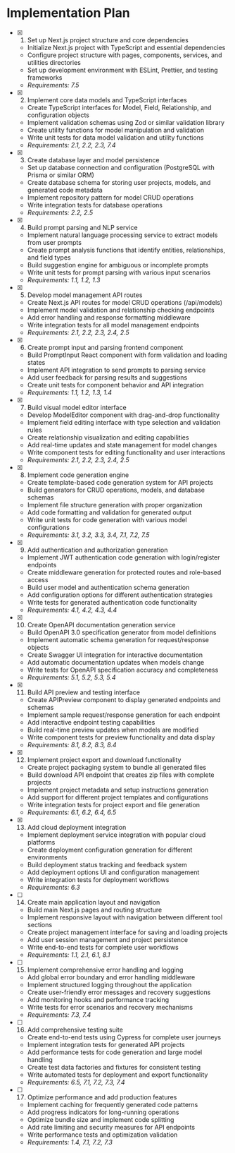 # Implementation Plan

- [x] 1. Set up Next.js project structure and core dependencies
  - Initialize Next.js project with TypeScript and essential dependencies
  - Configure project structure with pages, components, services, and utilities directories
  - Set up development environment with ESLint, Prettier, and testing frameworks
  - _Requirements: 7.5_

- [x] 2. Implement core data models and TypeScript interfaces
  - Create TypeScript interfaces for Model, Field, Relationship, and configuration objects
  - Implement validation schemas using Zod or similar validation library
  - Create utility functions for model manipulation and validation
  - Write unit tests for data model validation and utility functions
  - _Requirements: 2.1, 2.2, 2.3, 7.4_

- [x] 3. Create database layer and model persistence
  - Set up database connection and configuration (PostgreSQL with Prisma or similar ORM)
  - Create database schema for storing user projects, models, and generated code metadata
  - Implement repository pattern for model CRUD operations
  - Write integration tests for database operations
  - _Requirements: 2.2, 2.5_

- [x] 4. Build prompt parsing and NLP service
  - Implement natural language processing service to extract models from user prompts
  - Create prompt analysis functions that identify entities, relationships, and field types
  - Build suggestion engine for ambiguous or incomplete prompts
  - Write unit tests for prompt parsing with various input scenarios
  - _Requirements: 1.1, 1.2, 1.3_

- [x] 5. Develop model management API routes
  - Create Next.js API routes for model CRUD operations (/api/models)
  - Implement model validation and relationship checking endpoints
  - Add error handling and response formatting middleware
  - Write integration tests for all model management endpoints
  - _Requirements: 2.1, 2.2, 2.3, 2.4, 2.5_

- [x] 6. Create prompt input and parsing frontend component
  - Build PromptInput React component with form validation and loading states
  - Implement API integration to send prompts to parsing service
  - Add user feedback for parsing results and suggestions
  - Create unit tests for component behavior and API integration
  - _Requirements: 1.1, 1.2, 1.3, 1.4_

- [x] 7. Build visual model editor interface
  - Develop ModelEditor component with drag-and-drop functionality
  - Implement field editing interface with type selection and validation rules
  - Create relationship visualization and editing capabilities
  - Add real-time updates and state management for model changes
  - Write component tests for editing functionality and user interactions
  - _Requirements: 2.1, 2.2, 2.3, 2.4, 2.5_

- [x] 8. Implement code generation engine
  - Create template-based code generation system for API projects
  - Build generators for CRUD operations, models, and database schemas
  - Implement file structure generation with proper organization
  - Add code formatting and validation for generated output
  - Write unit tests for code generation with various model configurations
  - _Requirements: 3.1, 3.2, 3.3, 3.4, 7.1, 7.2, 7.5_

- [x] 9. Add authentication and authorization generation
  - Implement JWT authentication code generation with login/register endpoints
  - Create middleware generation for protected routes and role-based access
  - Build user model and authentication schema generation
  - Add configuration options for different authentication strategies
  - Write tests for generated authentication code functionality
  - _Requirements: 4.1, 4.2, 4.3, 4.4_

- [x] 10. Create OpenAPI documentation generation service
  - Build OpenAPI 3.0 specification generator from model definitions
  - Implement automatic schema generation for request/response objects
  - Create Swagger UI integration for interactive documentation
  - Add automatic documentation updates when models change
  - Write tests for OpenAPI specification accuracy and completeness
  - _Requirements: 5.1, 5.2, 5.3, 5.4_

- [x] 11. Build API preview and testing interface
  - Create APIPreview component to display generated endpoints and schemas
  - Implement sample request/response generation for each endpoint
  - Add interactive endpoint testing capabilities
  - Build real-time preview updates when models are modified
  - Write component tests for preview functionality and data display
  - _Requirements: 8.1, 8.2, 8.3, 8.4_

- [x] 12. Implement project export and download functionality
  - Create project packaging system to bundle all generated files
  - Build download API endpoint that creates zip files with complete projects
  - Implement project metadata and setup instructions generation
  - Add support for different project templates and configurations
  - Write integration tests for project export and file generation
  - _Requirements: 6.1, 6.2, 6.4, 6.5_

- [x] 13. Add cloud deployment integration
  - Implement deployment service integration with popular cloud platforms
  - Create deployment configuration generation for different environments
  - Build deployment status tracking and feedback system
  - Add deployment options UI and configuration management
  - Write integration tests for deployment workflows
  - _Requirements: 6.3_

- [ ] 14. Create main application layout and navigation
  - Build main Next.js pages and routing structure
  - Implement responsive layout with navigation between different tool sections
  - Create project management interface for saving and loading projects
  - Add user session management and project persistence
  - Write end-to-end tests for complete user workflows
  - _Requirements: 1.1, 2.1, 6.1, 8.1_

- [ ] 15. Implement comprehensive error handling and logging
  - Add global error boundary and error handling middleware
  - Implement structured logging throughout the application
  - Create user-friendly error messages and recovery suggestions
  - Add monitoring hooks and performance tracking
  - Write tests for error scenarios and recovery mechanisms
  - _Requirements: 7.3, 7.4_

- [ ] 16. Add comprehensive testing suite
  - Create end-to-end tests using Cypress for complete user journeys
  - Implement integration tests for generated API projects
  - Add performance tests for code generation and large model handling
  - Create test data factories and fixtures for consistent testing
  - Write automated tests for deployment and export functionality
  - _Requirements: 6.5, 7.1, 7.2, 7.3, 7.4_

- [ ] 17. Optimize performance and add production features
  - Implement caching for frequently generated code patterns
  - Add progress indicators for long-running operations
  - Optimize bundle size and implement code splitting
  - Add rate limiting and security measures for API endpoints
  - Write performance tests and optimization validation
  - _Requirements: 1.4, 7.1, 7.2, 7.3_
